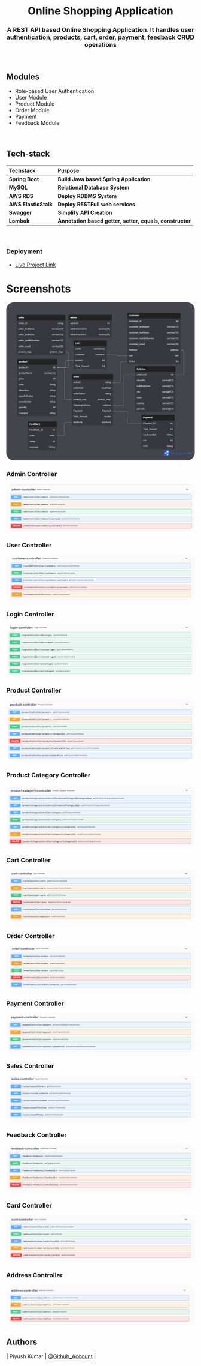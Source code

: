 <h1 align="center">Online Shopping Application</h1>
<h3 align="center">A REST API based Online Shopping Application. It handles user authentication, products, cart, order, payment, feedback CRUD operations</h3>
<br>

## Modules
- Role-based User Authentication
- User Module
- Product Module
- Order Module
- Payment
- Feedback Module

<br>

<h2 align="left">Tech-stack</h2>
<h4 align="left">

| Techstack|Purpose |
| ------|------ |
| Spring Boot | Build Java based Spring Application |
| MySQL |Relational Database System |
| AWS RDS |Deploy RDBMS System |
| AWS ElasticStalk| Deploy RESTFull web services |
| Swagger|Simplify API Creation |
| Lombok|Annotation based getter, setter, equals, constructor |

</h4>
<br>

### Deployment

- [Live Project Link](/)

<h1 align="left">Screenshots</h1>

<p align="center"> <img src="./web_content/db_diagram.png" alt="Class Diagram" style="border-radius:20px"/> </p>

### Admin Controller

<p align="center"> <img src="./web_content/controllers/admin_controller.png" alt="Admin Controller" style="border-radius:20px"/> </p>

### User Controller

<p align="center"> <img src="./web_content/controllers/customer_controller.png" alt="User Controller" style="border-radius:20px"/> </p>

### Login Controller

<p align="center"> <img src="./web_content/controllers/login_controller.png" alt="Login Controller" style="border-radius:20px"/> </p>

### Product Controller

<p align="center"> <img src="./web_content/controllers/product_controller.png" alt="Bus Controller" style="border-radius:20px"/> </p>

### Product Category Controller

<p align="center"> <img src="./web_content/controllers/category_controller.png" alt="Route Controller" style="border-radius:20px"/> </p>

### Cart Controller

<p align="center"> <img src="./web_content/controllers/cart_controller.png" alt="Reservation Controller" style="border-radius:20px"/> </p>

### Order Controller

<p align="center"> <img src="./web_content/controllers/order_controller.png" alt="Reservation Controller" style="border-radius:20px"/> </p>

### Payment Controller

<p align="center"> <img src="./web_content/controllers/payment_controller.png" alt="Reservation Controller" style="border-radius:20px"/> </p>

### Sales Controller

<p align="center"> <img src="./web_content/controllers/sales_controller.png" alt="Reservation Controller" style="border-radius:20px"/> </p>

### Feedback Controller

<p align="center"> <img src="./web_content/controllers/feedback_controller.png" alt="Feedback Controller" style="border-radius:20px"/> </p>

### Card Controller

<p align="center"> <img src="./web_content/controllers/card_controller.png" alt="Reservation Controller" style="border-radius:20px"/> </p>

### Address Controller

<p align="center"> <img src="./web_content/controllers/address_controller.png" alt="Reservation Controller" style="border-radius:20px"/> </p>


## Authors

| Piyush Kumar | [@Github_Account](https://github.com/piyushfromit) |

